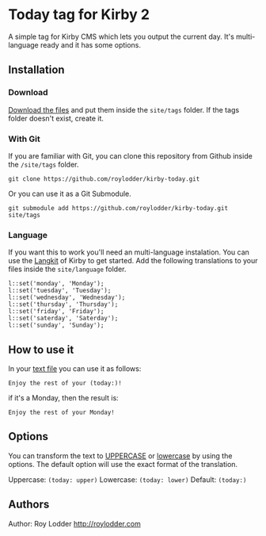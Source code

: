 # Today tag for Kirby 2

A simple tag for Kirby CMS which lets you output the current day. It's multi-language ready and it has some options.

## Installation

### Download
[Download the files](https://github.com/roylodder/kirby-today/archive/master.zip) and put them inside the `site/tags` folder. If the tags folder doesn't exist, create it.

### With Git
If you are familiar with Git, you can clone this repository from Github inside the `/site/tags` folder.

    git clone https://github.com/roylodder/kirby-today.git

Or you can use it as a Git Submodule.

    git submodule add https://github.com/roylodder/kirby-today.git site/tags

### Language

If you want this to work you'll need an multi-language instalation. You can use the [Langkit](https://github.com/getkirby/langkit) of Kirby to get started. Add the following translations to your files inside the `site/language` folder.

    l::set('monday', 'Monday');
    l::set('tuesday', 'Tuesday');
    l::set('wednesday', 'Wednesday');
    l::set('thursday', 'Thursday');
    l::set('friday', 'Friday');
    l::set('saterday', 'Saterday');
    l::set('sunday', 'Sunday');

## How to use it

In your [text file](http://getkirby.com/docs/content/adding-content#text-files) you can use it as follows:

    Enjoy the rest of your (today:)!

if it's a Monday, then the result is:

    Enjoy the rest of your Monday!

## Options

You can transform the text to [UPPERCASE](http://getkirby.com/docs/toolkit/api/str/upper) or [lowercase](http://getkirby.com/docs/toolkit/api/str/lower) by using the options. The default option will use the exact format of the translation.

Uppercase: `(today: upper)`
Lowercase: `(today: lower)`
Default: `(today:)`

## Authors

Author: Roy Lodder <http://roylodder.com>